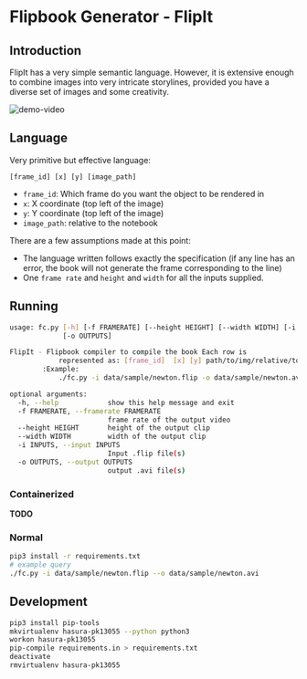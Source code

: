 # Flipbook Generator - FlipIt

## Introduction

FlipIt has a very simple semantic language. However, it is extensive enough to
combine images into very intricate storylines, provided you have a diverse set
of images and some creativity.

![demo-video](data/sample/demo.gif)

## Language

Very primitive but effective language:
```
[frame_id] [x] [y] [image_path]
```

- `frame_id`: Which frame do you want the object to be rendered in
- `x`: X coordinate (top left of the image)
- `y`: Y coordinate (top left of the image)
- `image_path`: relative to the notebook

There are a few assumptions made at this point:
- The language written follows exactly the specification (if any line has an error, the book will not generate the frame corresponding to the line)
- One `frame rate` and `height` and `width` for all the inputs supplied.

## Running

```bash
usage: fc.py [-h] [-f FRAMERATE] [--height HEIGHT] [--width WIDTH] [-i INPUTS]
             [-o OUTPUTS]

FlipIt - Flipbook compiler to compile the book Each row is
            represented as: [frame_id]  [x] [y] path/to/img/relative/to/input
        :Example:
            ./fc.py -i data/sample/newton.flip -o data/sample/newton.avi # (additionally any N more i, o pairs)

optional arguments:
  -h, --help            show this help message and exit
  -f FRAMERATE, --framerate FRAMERATE
                        frame rate of the output video
  --height HEIGHT       height of the output clip
  --width WIDTH         width of the output clip
  -i INPUTS, --input INPUTS
                        Input .flip file(s)
  -o OUTPUTS, --output OUTPUTS
                        output .avi file(s)
```


### Containerized

**TODO**

### Normal

```bash
pip3 install -r requirements.txt
# example query
./fc.py -i data/sample/newton.flip --o data/sample/newton.avi
```

## Development

```bash
pip3 install pip-tools
mkvirtualenv hasura-pk13055 --python python3
workon hasura-pk13055
pip-compile requirements.in > requirements.txt
deactivate
rmvirtualenv hasura-pk13055

```
